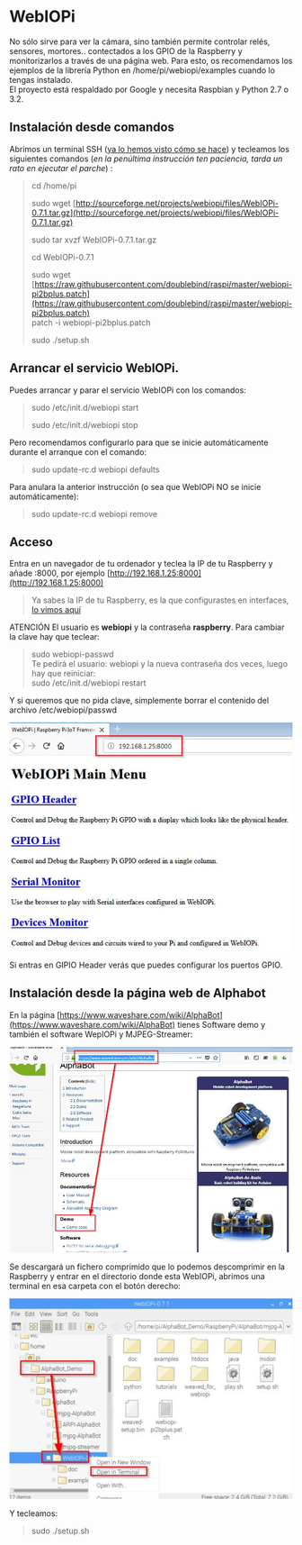 # WebIOPi

No sólo sirve para ver la cámara, sino también permite controlar relés, sensores, mortores.. contectados a los GPIO de la Raspberry y monitorizarlos a través de una página web. Para esto, os recomendamos los ejemplos de la librería Python en /home/pi/webiopi/examples cuando lo tengas instalado.  
El proyecto está respaldado por Google y necesita Raspbian y Python 2.7 o 3.2.

## Instalación desde comandos

Abrimos un terminal SSH \([ya lo hemos visto cómo se hace](https://catedu.gitbooks.io/raspberry-muy-basico/content/5-ssh.html)\) y tecleamos los siguientes comandos (_en la penúltima instrucción ten paciencia, tarda un rato en ejecutar el parche_) :

> cd /home/pi
>
> sudo wget [http://sourceforge.net/projects/webiopi/files/WebIOPi-0.7.1.tar.gz](http://sourceforge.net/projects/webiopi/files/WebIOPi-0.7.1.tar.gz)
>
> sudo tar xvzf WebIOPi-0.7.1.tar.gz
>
> cd WebIOPi-0.7.1
>
> sudo wget [https://raw.githubusercontent.com/doublebind/raspi/master/webiopi-pi2bplus.patch](https://raw.githubusercontent.com/doublebind/raspi/master/webiopi-pi2bplus.patch)  
> patch -i webiopi-pi2bplus.patch
>
> sudo ./setup.sh

## Arrancar el servicio WebIOPi.

Puedes arrancar y parar el servicio WebIOPi con los comandos:

> sudo /etc/init.d/webiopi start
>
> sudo /etc/init.d/webiopi stop

Pero recomendamos configurarlo para que se inicie automáticamente durante el arranque con el comando:

> sudo update-rc.d webiopi defaults

Para anulara la anterior instrucción \(o sea que WebIOPi NO se inicie automáticamente\):

> sudo update-rc.d webiopi remove

## Acceso

Entra en un navegador de tu ordenador y teclea la IP de tu Raspberry y añade :8000, por ejemplo [http://192.168.1.25:8000](http://192.168.1.25:8000)

> Ya sabes la IP de tu Raspberry, es la que configurastes en interfaces, [lo vimos aquí](https://catedu.gitbooks.io/raspberry-muy-basico/content/4-primera-comunicacion.html)

ATENCIÓN El usuario es **webiopi** y la contraseña **raspberry**. Para cambiar la clave hay que teclear:

> sudo webiopi-passwd  
> Te pedirá el usuario: webiopi y la nueva contraseña dos veces, luego hay que reiniciar:  
> sudo /etc/init.d/webiopi restart

Y si queremos que no pida clave, simplemente borrar el contenido del archivo /etc/webiopi/passwd

![](/assets/webpiopi.jpg)

Si entras en GIPIO Header verás que puedes configurar los puertos GPIO.

## Instalación desde la página web de Alphabot

En la página [https://www.waveshare.com/wiki/AlphaBot](https://www.waveshare.com/wiki/AlphaBot) tienes Software demo y también el software WepIOPi y MJPEG-Streamer:

![](/assets/descargawiki.jpg)

Se descargará un fichero comprimido que lo podemos descomprimir en la Raspberry y entrar en el directorio donde esta WebIOPi, abrimos una terminal en esa carpeta con el botón derecho:

![](/assets/webpiopi2.jpg)

Y tecleamos:

> sudo ./setup.sh



